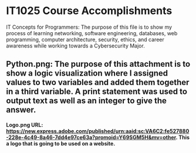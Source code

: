 # IT1025 Course Accomplishments
IT Concepts for Programmers: The purpose of this file is to show my process of learning networking, software engineering, databases, web programming, computer architecture, security, ethics, and career awareness while working towards a Cybersecurity Major.
## Python.png: The purpose of this attachment is to show a logic visualization where I assigned values to two variables and added them together in a third variable. A print statement was used to output text as well as an integer to give the answer.
#### Logo.png URL: https://new.express.adobe.com/published/urn:aaid:sc:VA6C2:fe527880-228e-4c49-8a46-7dd4e97ce63a?promoid=Y69SGM5H&mv=other. This a logo that is going to be used on a website.
